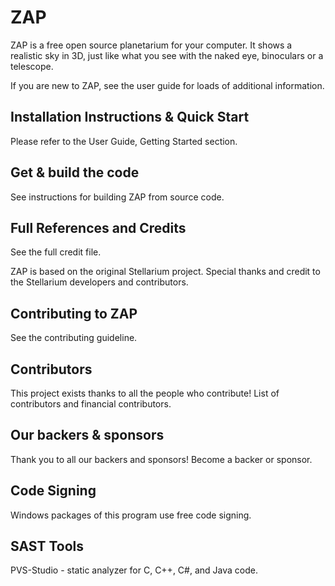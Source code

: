 # ZAP

ZAP is a free open source planetarium for your computer. It shows a realistic sky
in 3D, just like what you see with the naked eye, binoculars or a telescope.

If you are new to ZAP, see the user guide for loads of additional information.

## Installation Instructions & Quick Start

Please refer to the User Guide, Getting Started section.

## Get & build the code

See instructions for building ZAP from source code.

## Full References and Credits

See the full credit file.

ZAP is based on the original Stellarium project. Special thanks and credit to the Stellarium developers and contributors.

## Contributing to ZAP

See the contributing guideline.

## Contributors

This project exists thanks to all the people who contribute! List of contributors and financial contributors.

## Our backers & sponsors

Thank you to all our backers and sponsors! Become a backer or sponsor.

## Code Signing
Windows packages of this program use free code signing.

## SAST Tools
PVS-Studio - static analyzer for C, C++, C#, and Java code.